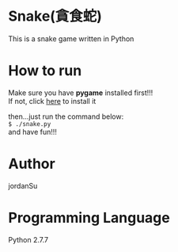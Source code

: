 Snake(貪食蛇)
=====
This is a snake game written in Python

How to run
=====
Make sure you have <strong>pygame</strong> installed first!!!<br>
If not, click <a href="https://www.pygame.org/download.shtml">here</a> to install it

then...just run the command below:<br>
<code>$ ./snake.py</code><br>
and have fun!!!

Author
=====
jordanSu

Programming Language
=====
Python 2.7.7
